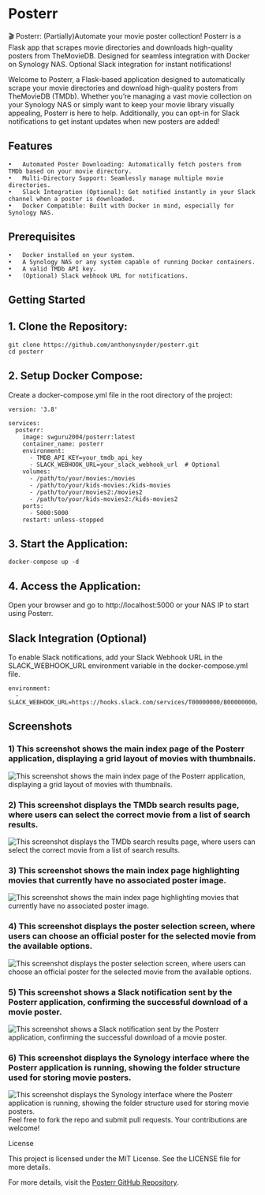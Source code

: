 # Posterr
🎬 Posterr: (Partially)Automate your movie poster collection! Posterr is a Flask app that scrapes movie directories and downloads high-quality posters from TheMovieDB. Designed for seamless integration with Docker on Synology NAS. Optional Slack integration for instant notifications!

Welcome to Posterr, a Flask-based application designed to automatically scrape your movie directories and download high-quality posters from TheMovieDB (TMDb). Whether you’re managing a vast movie collection on your Synology NAS or simply want to keep your movie library visually appealing, Posterr is here to help. Additionally, you can opt-in for Slack notifications to get instant updates when new posters are added!

## Features

	•	Automated Poster Downloading: Automatically fetch posters from TMDb based on your movie directory.
	•	Multi-Directory Support: Seamlessly manage multiple movie directories.
	•	Slack Integration (Optional): Get notified instantly in your Slack channel when a poster is downloaded.
	•	Docker Compatible: Built with Docker in mind, especially for Synology NAS.

## Prerequisites

	•	Docker installed on your system.
	•	A Synology NAS or any system capable of running Docker containers.
	•	A valid TMDb API key.
	•	(Optional) Slack webhook URL for notifications.

## Getting Started

## 1. Clone the Repository:
```
git clone https://github.com/anthonysnyder/posterr.git
cd posterr
```
## 2. Setup Docker Compose:
Create a docker-compose.yml file in the root directory of the project:
```
version: '3.8'

services:
  posterr:
    image: swguru2004/posterr:latest
    container_name: posterr
    environment:
      - TMDB_API_KEY=your_tmdb_api_key
      - SLACK_WEBHOOK_URL=your_slack_webhook_url  # Optional
    volumes:
      - /path/to/your/movies:/movies
      - /path/to/your/kids-movies:/kids-movies
      - /path/to/your/movies2:/movies2
      - /path/to/your/kids-movies2:/kids-movies2
    ports:
      - 5000:5000
    restart: unless-stopped
```
## 3.	Start the Application:
```
docker-compose up -d
```
##	4.	Access the Application:
Open your browser and go to http://localhost:5000 or your NAS IP to start using Posterr.

## Slack Integration (Optional)

To enable Slack notifications, add your Slack Webhook URL in the SLACK_WEBHOOK_URL environment variable in the docker-compose.yml file.
```
environment:
  - SLACK_WEBHOOK_URL=https://hooks.slack.com/services/T00000000/B00000000/XXXXXXXXXXXXXXXXXXXXXXXX
```
## Screenshots

### 1) This screenshot shows the main index page of the Posterr application, displaying a grid layout of movies with thumbnails.
![This screenshot shows the main index page of the Posterr application, displaying a grid layout of movies with thumbnails.](https://github.com/anthonysnyder/posterr/blob/main/screenshots/Index.html%20Layout.png)

### 2) This screenshot displays the TMDb search results page, where users can select the correct movie from a list of search results.
![This screenshot displays the TMDb search results page, where users can select the correct movie from a list of search results.](https://github.com/anthonysnyder/posterr/blob/main/screenshots/Movie%20Selection%20View.png)

### 3) This screenshot shows the main index page highlighting movies that currently have no associated poster image.
![This screenshot shows the main index page highlighting movies that currently have no associated poster image.](https://github.com/anthonysnyder/posterr/blob/main/screenshots/Movies%20with%20No%20Poster%20view.png)

### 4) This screenshot displays the poster selection screen, where users can choose an official poster for the selected movie from the available options.
![This screenshot displays the poster selection screen, where users can choose an official poster for the selected movie from the available options.](https://github.com/anthonysnyder/posterr/blob/main/screenshots/Poster%20Selection%20View.png)

### 5) This screenshot shows a Slack notification sent by the Posterr application, confirming the successful download of a movie poster.
![This screenshot shows a Slack notification sent by the Posterr application, confirming the successful download of a movie poster.](https://github.com/anthonysnyder/posterr/blob/main/screenshots/Slack%20Notififcation%20view.png)

### 6) This screenshot displays the Synology interface where the Posterr application is running, showing the folder structure used for storing movie posters.
![This screenshot displays the Synology interface where the Posterr application is running, showing the folder structure used for storing movie posters.](https://github.com/anthonysnyder/posterr/blob/main/screenshots/Synology%20view.png)
Feel free to fork the repo and submit pull requests. Your contributions are welcome!

License

This project is licensed under the MIT License. See the LICENSE file for more details.

For more details, visit the [Posterr GitHub Repository](https://github.com/anthonysnyder/posterr/).
